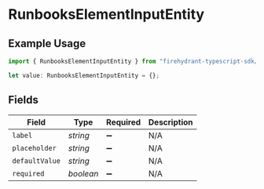 # RunbooksElementInputEntity

## Example Usage

```typescript
import { RunbooksElementInputEntity } from "firehydrant-typescript-sdk/models/components";

let value: RunbooksElementInputEntity = {};
```

## Fields

| Field              | Type               | Required           | Description        |
| ------------------ | ------------------ | ------------------ | ------------------ |
| `label`            | *string*           | :heavy_minus_sign: | N/A                |
| `placeholder`      | *string*           | :heavy_minus_sign: | N/A                |
| `defaultValue`     | *string*           | :heavy_minus_sign: | N/A                |
| `required`         | *boolean*          | :heavy_minus_sign: | N/A                |